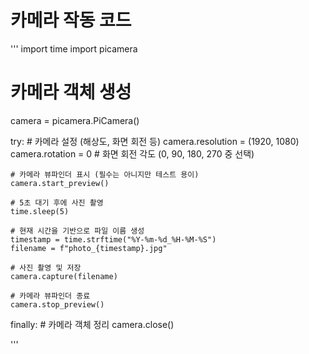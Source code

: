 # 카메라 작동 코드



'''
import time
import picamera

# 카메라 객체 생성
camera = picamera.PiCamera()

try:
    # 카메라 설정 (해상도, 화면 회전 등)
    camera.resolution = (1920, 1080)
    camera.rotation = 0  # 화면 회전 각도 (0, 90, 180, 270 중 선택)
    
    # 카메라 뷰파인더 표시 (필수는 아니지만 테스트 용이)
    camera.start_preview()

    # 5초 대기 후에 사진 촬영
    time.sleep(5)

    # 현재 시간을 기반으로 파일 이름 생성
    timestamp = time.strftime("%Y-%m-%d_%H-%M-%S")
    filename = f"photo_{timestamp}.jpg"

    # 사진 촬영 및 저장
    camera.capture(filename)

    # 카메라 뷰파인더 종료
    camera.stop_preview()

finally:
    # 카메라 객체 정리
    camera.close()

    
'''

